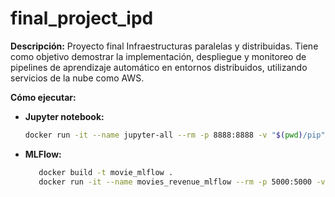 # final_project_ipd

**Descripción:**
Proyecto final Infraestructuras paralelas y distribuidas.
Tiene como objetivo demostrar la implementación, despliegue y
monitoreo de pipelines de aprendizaje automático en entornos distribuidos, utilizando servicios
de la nube como AWS.

**Cómo ejecutar:**

- **Jupyter notebook:**
   ```bash
   docker run -it --name jupyter-all --rm -p 8888:8888 -v "$(pwd)/pip":/pip -v "$(pwd)/notebook":/home/jovyan -v "$(pwd)/data":/home/jovyan/data -v "$(pwd)/model":/home/jovyan/model jupyter/datascience-notebook


- **MLFlow:**
   ```bash
      docker build -t movie_mlflow .
      docker run -it --name movies_revenue_mlflow --rm -p 5000:5000 -v "$(pwd)/data":/app/data -v "$(pwd)/model/mlruns":/app/mlruns -v "$(pwd)/model/service.py":/app/service.py -v "$(pwd)/model/model.py":/app/model.py movie_mlflow
